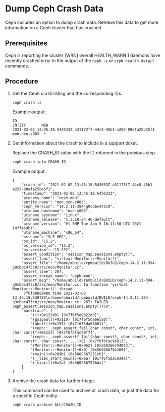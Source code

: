 # Dump Ceph Crash Data

Ceph includes an option to dump crash data. Retrieve this data to get more information on a Ceph cluster that has crashed.

## Prerequisites

Ceph is reporting the cluster \[WRN\] overall HEALTH\_WARN 1 daemons have recently crashed error in the output of the `ceph -s` or `ceph health detail` commands.

## Procedure

1. Get the Ceph crash listing and the corresponding IDs.

    ```bash
    ceph crash ls
    ```

    Example output:

    ```
    ID                                                               ENTITY       NEW
    2021-02-02_13:45:18.543633Z_a31173f7-44c8-45b1-a253-80efa25b45f1 mon.ncn-s003  *
    ```

1. Get information about the crash to include in a support ticket.

    Replace the CRASH\_ID value with the ID returned in the previous step.

    ```bash
    ceph crash info CRASH_ID
    ```

    Example output:

    ```
    {
        "crash_id": "2021-02-02_13:45:18.543633Z_a31173f7-44c8-45b1-a253-80efa25b45f1",
        "timestamp": "2021-02-02 13:45:18.543633Z",
        "process_name": "ceph-mon",
        "entity_name": "mon.ncn-s003",
        "ceph_version": "14.2.11-394-g9cbbc473c0",
        "utsname_hostname": "ncn-s003",
        "utsname_sysname": "Linux",
        "utsname_release": "5.3.18-24.46-default",
        "utsname_version": "#1 SMP Tue Jan 5 16:11:50 UTC 2021 (4ff469b)",
        "utsname_machine": "x86_64",
        "os_name": "SLE_HPC",
        "os_id": "15.2",
        "os_version_id": "15.2",
        "os_version": "15-SP2",
        "assert_condition": "session_map.sessions.empty()",
        "assert_func": "virtual Monitor::~Monitor()",
        "assert_file": "/home/abuild/rpmbuild/BUILD/ceph-14.2.11-394-g9cbbc473c0/src/mon/Monitor.cc",
        "assert_line": 267,
        "assert_thread_name": "ceph-mon",
        "assert_msg": "/home/abuild/rpmbuild/BUILD/ceph-14.2.11-394-g9cbbc473c0/src/mon/Monitor.cc: In function 'virtual Monitor::~Monitor()' thread
         7f6f68869480 time 2021-02-02 13:45:18.538782\n/home/abuild/rpmbuild/BUILD/ceph-14.2.11-394-g9cbbc473c0/src/mon/Monitor.cc: 267: FAILED ceph_assert(session_map.sessions.empty())\n",
        "backtrace": [
            "(()+0x132d0) [0x7f6f5e9322d0]",
            "(gsignal()+0x110) [0x7f6f5da6e520]",
            "(abort()+0x151) [0x7f6f5da6fb01]",
            "(ceph::__ceph_assert_fail(char const*, char const*, int, char const*)+0x1a3) [0x7f6f5fac99f7]",
            "(ceph::__ceph_assertf_fail(char const*, char const*, int, char const*, char const*, ...)+0) [0x7f6f5fac9b81]",
            "(Monitor::~Monitor()+0x962) [0x5602667940f2]",
            "(Monitor::~Monitor()+0x9) [0x560266794169]",
            "(main()+0x289b) [0x5602667231cb]",
            "(__libc_start_main()+0xea) [0x7f6f5da5934a]",
            "(_start()+0x2a) [0x5602667526da]"
        ]
    }
    ```

1. Archive the crash data for further triage.

    This command can be used to archive all crash data, or just the data for a specific Ceph entity.

    ```bash
    ceph crash archive ALL/CRASH_ID
    ```
